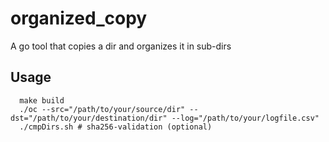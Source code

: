# organized_copy
A go tool that copies a dir and organizes it in sub-dirs

## Usage
```shell 
  make build
  ./oc --src="/path/to/your/source/dir" --dst="/path/to/your/destination/dir" --log="/path/to/your/logfile.csv"
  ./cmpDirs.sh # sha256-validation (optional)
```